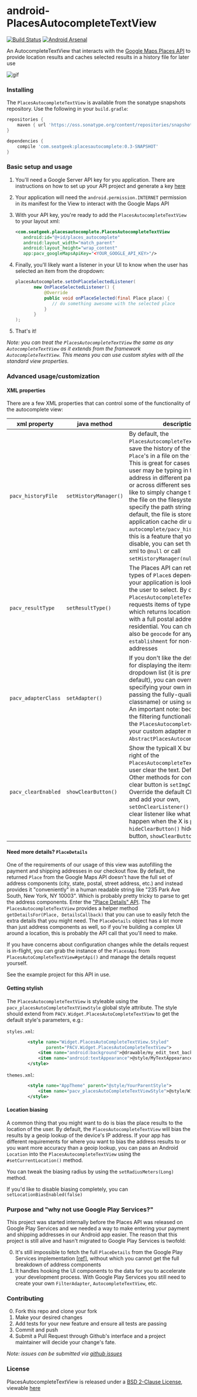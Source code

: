 # android-PlacesAutocompleteTextView

[![Build Status](https://travis-ci.org/seatgeek/android-PlacesAutocompleteTextView.svg)](https://travis-ci.org/seatgeek/android-PlacesAutocompleteTextView) [![Android Arsenal](https://img.shields.io/badge/Android%20Arsenal-PlacesAutocompleteTextView-green.svg?style=true)](https://android-arsenal.com/details/1/2777)

An AutocompleteTextView that interacts with the [Google Maps Places API](https://developers.google.com/places/web-service/autocomplete)
to provide location results and caches selected results in a history file for later use

![gif](resources/autocomplete.gif)

### Installing

The `PlacesAutocompleteTextView` is available from the sonatype snapshots repository.
Use the following in your `build.gradle`:

```groovy
repositories {
    maven { url 'https://oss.sonatype.org/content/repositories/snapshots' }
}

dependencies {
    compile 'com.seatgeek:placesautocomplete:0.3-SNAPSHOT'
}
```

### Basic setup and usage

1. You'll need a Google Server API key for you application. There are instructions on how to set up your API project and generate a key [here](https://developers.google.com/places/web-service/get-api-key)

2. Your application will need the `android.permission.INTERNET` permission in its manifest for the
View to interact with the Google Maps API

3. With your API key, you're ready to add the `PlacesAutocompleteTextView` to your layout xml:

    ```xml
   <com.seatgeek.placesautocomplete.PlacesAutocompleteTextView
       android:id="@+id/places_autocomplete"
       android:layout_width="match_parent"
       android:layout_height="wrap_content"
       app:pacv_googleMapsApiKey="<YOUR_GOOGLE_API_KEY>"/>
    ```
4. Finally, you'll likely want a listener in your UI to know when the user has selected an item from the dropdown:

    ```java
   placesAutocomplete.setOnPlaceSelectedListener(
           new OnPlaceSelectedListener() {
               @Override
               public void onPlaceSelected(final Place place) {
                  // do something awesome with the selected place
               }
           }
   );
    ```
5. That's it!

_Note: you can treat the `PlacesAutocompleteTextView` the same as any `AutocompleteTextView`
as it extends from the framework `AutocompleteTextView`. This means you can use
custom styles with all the standard view properties._

### Advanced usage/customization

#### XML properties

There are a few XML properties that can control some of the functionality of the autocomplete view:

xml property | java method | description
--- | --- | ---
`pacv_historyFile` | `setHistoryManager()` | By default, the `PlacesAutocompleteTextView` will save the history of the selected `Place`'s in a file on the file system. This is great for cases when your user may be typing in the same address in different parts of your UI or across different sessions. If you'd like to simply change the location of the file on the filesystem, you can specify the path string here. By default, the file is stored in the application cache dir under `autocomplete/pacv_history.json`. If this is a feature that you'd like to disable, you can set the property in xml to `@null` or call `setHistoryManager(null)`.
`pacv_resultType` | `setResultType()` | The Places API can return various types of `Place`s depending on what your application is looking to allow the user to select. By default, the `PlacesAutocompleteTextView` only requests items of type `address`, which returns locations associated with a full postal address, public or residential. You can change this to also be `geocode` for any address or `establishment` for non-residential addresses
`pacv_adapterClass` | `setAdapter()` | If you don't like the default `Adapter` for displaying the items in the dropdown list (it is pretty basic by default), you can override it by specifying your own in xml (by passing the fully-qualified classname) or using `setAdapter()`. An important note: because of how the filtering functionality works in the `PlacesAutocompleteTextView`, your custom adapter must extend `AbstractPlacesAutocompleteAdapter`.
`pacv_clearEnabled` | `showClearButton()` | Show the typicall X button to the right of the `PlacesAutocompleteTextView` to let user clear the text. Defaults to false. Other methods for controlling the clear button is `setImgClearButton()` Override the default Clear image and add your own, `setOnClearListener()` Override the clear listener like what should happen when the X is pressed, `hideClearButton()` hide the the clear button, `showClearButton()` show it.

#### Need more details? `PlaceDetails`

One of the requirements of our usage of this view was autofilling the payment and shipping addresses
in our checkout flow. By default, the returned `Place` from the Google Maps API doesn't have the
full set of address components (city, state, postal, street address, etc.) and instead provides it
"conveniently" in a human readable string like "235 Park Ave South, New York, NY 10003". Which is
probably pretty tricky to parse to get the address components. Enter the
["Place Details" API](https://developers.google.com/places/web-service/details). The
`PlacesAutocompleteTextView` provides a helper method `getDetailsFor(Place, DetailsCallback)` that
you can use to easily fetch the extra details that you might need. The `PlaceDetails` object has a
lot more than just address components as well, so if you're building a complex UI around a location,
this is probably the API call that you'll need to make.

If you have concerns about configuration changes while the details request is in-flight, you can
grab the instance of the `PlacesApi` from `PlacesAutoCompleteTextView#getApi()` and manage the
details request yourself.

See the example project for this API in use.

#### Getting stylish

The `PlacesAutocompleteTextView` is styleable using the `pacv_placesAutoCompleteTextViewStyle`
global style attribute. The style should extend from `PACV.Widget.PlacesAutoCompleteTextView` to
get the default style's parameters, e.g.:

`styles.xml`:
```xml
        <style name="Widget.PlacesAutoCompleteTextView.Styled"
               parent="PACV.Widget.PlacesAutoCompleteTextView">
            <item name="android:background">@drawable/my_edit_text_background</item>
            <item name="android:textAppearance">@style/MyTextAppearance</item>
        </style>
```

`themes.xml`:
```xml
        <style name="AppTheme" parent="@style/YourParentStyle">
            <item name="pacv_placesAutoCompleteTextViewStyle">@style/Widget.PlacesAutoCompleteTextView.Styled</item>
        </style>
```

#### Location biasing

A common thing that you might want to do is bias the place results to the location of the user.
By default, the `PlacesAutocompleteTextView` will bias the results by a geoip lookup of
the device's IP address. If your app has different requirements for where you want to bias the
address results to or you want more accuracy than a geoip lookup, you can pass an Android
`Location` into the `PlacesAutocompleteTextView` using the `#setCurrentLocation()` method.

You can tweak the biasing radius by using the `setRadiusMeters(Long)` method.

If you'd like to disable biasing completely, you can `setLocationBiasEnabled(false)`

### Purpose and "why not use Google Play Services?"

This project was started internally before the Places API was released on Google Play Services and
we needed a way to make entering your payment and shipping addresses in our Android app easier. The
reason that this project is still alive and hasn't migrated to Google Play Services is twofold:

  0. It's still impossible to fetch the full `PlaceDetails` from the Google Play Services
  implementation [\[ref\]](https://developers.google.com/places/android-api/place-details), without
  which you cannot get the full breakdown of address components
  0. It handles hooking the UI components to the data for you to accelerate your development
  process. With Google Play Services you still need to create your own `FilterAdapter`,
  `AutocompleteTextView`, etc.

### Contributing

0. Fork this repo and clone your fork
0. Make your desired changes
0. Add tests for your new feature and ensure all tests are passing
0. Commit and push
0. Submit a Pull Request through Github's interface and a project maintainer will
decide your change's fate.

_Note: issues can be submitted via [github issues](https://github.com/seatgeek/android-PlacesAutocompleteTextView/issues/new)_

### License

PlacesAutocompleteTextView is released under a [BSD 2-Clause License](http://opensource.org/licenses/BSD-2-Clause), viewable [here](LICENSE.txt)
